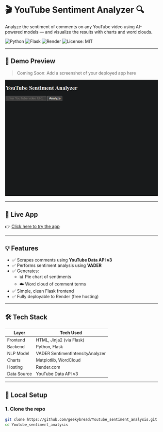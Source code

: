 # 🎬 YouTube Sentiment Analyzer 🔍

Analyze the sentiment of comments on any YouTube video using AI-powered models — and visualize the results with charts and word clouds.

![Python](https://img.shields.io/badge/Python-3.8+-blue.svg)
![Flask](https://img.shields.io/badge/Flask-Web%20App-red)
![Render](https://img.shields.io/badge/Deployed%20on-Render-green)
![License: MIT](https://img.shields.io/badge/License-MIT-yellow.svg)

---

## 📸 Demo Preview

> Coming Soon: Add a screenshot of your deployed app here

<img src="static/sample_screenshot.png" width="600" alt="App Screenshot" />

---

## 🚀 Live App

👉 [Click here to try the app](https://your-app-name.onrender.com)

---

## 💡 Features

- ✅ Scrapes comments using **YouTube Data API v3**
- ✅ Performs sentiment analysis using **VADER**
- ✅ Generates:
  - 📊 Pie chart of sentiments
  - ☁️ Word cloud of comment terms
- ✅ Simple, clean Flask frontend
- ✅ Fully deployable to Render (free hosting)

---

## 🛠️ Tech Stack

| Layer       | Tech Used                     |
|-------------|-------------------------------|
| Frontend    | HTML, Jinja2 (via Flask)       |
| Backend     | Python, Flask                  |
| NLP Model   | VADER SentimentIntensityAnalyzer |
| Charts      | Matplotlib, WordCloud         |
| Hosting     | Render.com                    |
| Data Source | YouTube Data API v3           |

---

## 🔧 Local Setup

### 1. Clone the repo

```bash
git clone https://github.com/geekybread/Youtube_sentiment_analysis.git
cd Youtube_sentiment_analysis
